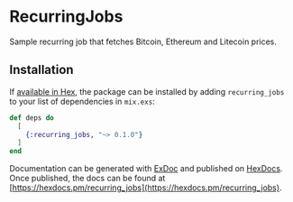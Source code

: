 # RecurringJobs

Sample recurring job that fetches Bitcoin, Ethereum and Litecoin prices.

## Installation

If [available in Hex](https://hex.pm/docs/publish), the package can be installed
by adding `recurring_jobs` to your list of dependencies in `mix.exs`:

```elixir
def deps do
  [
    {:recurring_jobs, "~> 0.1.0"}
  ]
end
```

Documentation can be generated with [ExDoc](https://github.com/elixir-lang/ex_doc)
and published on [HexDocs](https://hexdocs.pm). Once published, the docs can
be found at [https://hexdocs.pm/recurring_jobs](https://hexdocs.pm/recurring_jobs).

